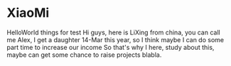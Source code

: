 # XiaoMi
HelloWorld things for test
Hi guys,
here is LiXing from china, you can call me Alex,
I get a daughter 14-Mar this year, so I think maybe I can do some part time to increase our income
So that's why I here, study about this, maybe can get some chance to raise projects blabla.
